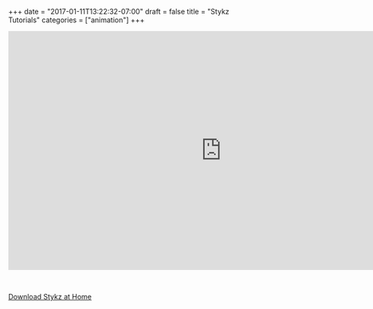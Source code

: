 +++
date = "2017-01-11T13:22:32-07:00"
draft = false
title = "Stykz Tutorials"
categories = ["animation"]
+++

<iframe width="853" height="480" src="https://www.youtube.com/embed/6oJ5NinCr9M?list=PLTZoMpB5Z4aAfhWebcjBGSV0gVrfM-yQW" frameborder="0" allowfullscreen></iframe>

&nbsp;

[Download Stykz at Home](http://stykz.net)